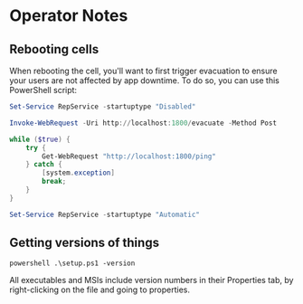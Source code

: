 # Operator Notes

## Rebooting cells

When rebooting the cell, you'll want to first trigger evacuation to ensure your users are not affected by app downtime.
To do so, you can use this PowerShell script:

```powershell
Set-Service RepService -startuptype "Disabled"

Invoke-WebRequest -Uri http://localhost:1800/evacuate -Method Post

while ($true) {
    try {
        Get-WebRequest "http://localhost:1800/ping"
    } catch {
        [system.exception]
        break;
    }
}

Set-Service RepService -startuptype "Automatic"
```

## Getting versions of things

```
powershell .\setup.ps1 -version
```

All executables and MSIs include version numbers in their Properties tab, by right-clicking on the file and going to properties.
